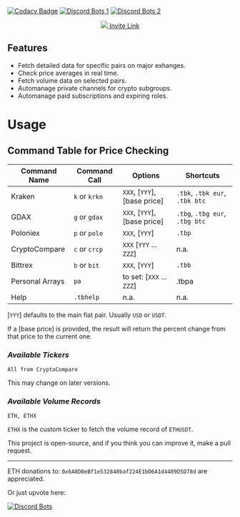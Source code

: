 [![Codacy Badge](https://api.codacy.com/project/badge/Grade/9dc99ab109574f63ba09427dbde80886)](https://www.codacy.com/app/ofonsk/TsukiBot?utm_source=github.com&utm_medium=referral&utm_content=OFRBG/TsukiBot&utm_campaign=badger)
[![Discord Bots 1](https://discordbots.org/api/widget/status/313452464399581194.png)](https://discordbots.org/bot/313452464399581194)
[![Discord Bots 2](https://discordbots.org/api/widget/servers/313452464399581194.png)](https://discordbots.org/bot/313452464399581194)

<p align="center">
  <a href="https://discordbots.org/bot/313452464399581194">
    <img src="https://imgur.com/95F1V53.png"/>
  </a>
  <a href="https://discordapp.com/oauth2/authorize?client_id=313452464399581194&scope=bot&permissions=268438608">Invite Link</a>
</p>


## Features
+ Fetch detailed data for specific pairs on major exhanges.
+ Check price averages in real time.
+ Fetch volume data on selected pairs.
+ Automanage private channels for crypto subgroups.
+ Automanage paid subscriptions and expiring roles.

# Usage

## Command Table for Price Checking

|  Command Name   |  Command Call    |  Options    | Shortcuts |
|------|------|------|------|
|   Kraken   | `k` or `krkn`     |  `XXX`, [`YYY`], [base price]    | `.tbk`, `.tbk eur`, `.tbk btc`|
|   GDAX   | `g` or `gdax`     |  `XXX`, [`YYY`], [base price]    | `.tbg`, `.tbg eur`, `.tbg btc`|
|   Poloniex   | `p` or `polo`     |  `XXX`, [`YYY`]    | `.tbp`|
| CryptoCompare | `c` or `crcp` | `XXX` [`YYY` ... `ZZZ`] | n.a. |
|   Bittrex   | `b` or `bit`     |  `XXX`, [`YYY`]    | `.tbb`|
| Personal Arrays  | `pa`| to set: [`XXX` ... `ZZZ`] | .tbpa |
|   Help   | `.tbhelp`     |  n.a.   |  n.a. |

[`YYY`] defaults to the main fiat pair. Usually `USD` or `USDT`.

If a [base price] is provided, the result will return the percent change from that price to the current one.

### _Available Tickers_
```
All from CryptoCompare
```

This may change on later versions.

### _Available Volume Records_
```
ETH, ETHX
```

`ETHX` is the custom ticker to fetch the volume record of `ETHUSDT`.

This project is open-source, and if you think you can improve it, make a pull request.

---

ETH donations to: `0x6A0D0eBf1e532840baf224E1bD6A1d4489D5D78d` are appreciated.

Or just upvote here:

[![Discord Bots](https://discordbots.org/api/widget/313452464399581194.png)](https://discordbots.org/bot/313452464399581194)

